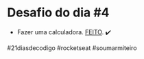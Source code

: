 # Desafio do dia #4

+ Fazer uma calculadora.  <a href="https://lucyanovidio.github.io/desafio-21-dias-codigo-rocketseat/dia-4" target="_blank">FEITO</a>. ✔️

#21diasdecodigo #rocketseat #soumarmiteiro
